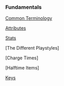 ### Fundamentals

[Common Terminology](textF/terminology.md)

[Attributes](textF/attributes.md)

[Stats](textF/stats.md)

[The Different Playstyles]

[Charge Times]

[Halftime Items]

[Keys](textF/keys.md)
